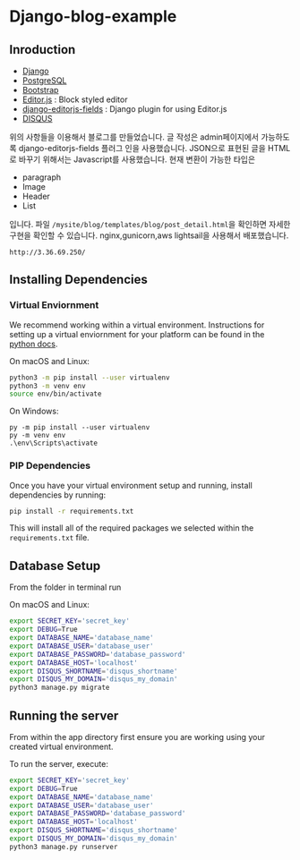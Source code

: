 # Django-blog-example

## Inroduction 

- [Django](https://www.djangoproject.com/)
- [PostgreSQL](https://www.postgresql.org/)
- [Bootstrap](https://getbootstrap.com/)
- [Editor.js](https://editorjs.io/) : Block styled editor
- [django-editorjs-fields](https://github.com/2ik/django-editorjs-fields) : Django plugin for using Editor.js
- [DISQUS](https://disqus.com/)

위의 사항들을 이용해서 블로그를 만들었습니다. 글 작성은 admin페이지에서 가능하도록 django-editorjs-fields 플러그 인을 사용했습니다. JSON으로 표현된 글을 HTML로 바꾸기 위해서는 Javascript를 사용했습니다. 현재 변환이 가능한 타입은 

- paragraph
- Image
- Header
- List

입니다. 파일 `/mysite/blog/templates/blog/post_detail.html`을 확인하면 자세한 구현을 확인할 수 있습니다. nginx,gunicorn,aws lightsail을 사용해서 배포했습니다.

```
http://3.36.69.250/
```

## Installing Dependencies

### Virtual Enviornment

We recommend working within a virtual environment. Instructions for setting up a virtual enviornment for your platform can be found in the [python docs](https://packaging.python.org/guides/installing-using-pip-and-virtual-environments/).

On macOS and Linux:

```bash
python3 -m pip install --user virtualenv
python3 -m venv env
source env/bin/activate
```

On Windows:

```
py -m pip install --user virtualenv
py -m venv env
.\env\Scripts\activate
```

### PIP Dependencies

Once you have your virtual environment setup and running, install dependencies by running:

```bash
pip install -r requirements.txt
```

This will install all of the required packages we selected within the `requirements.txt` file.

## Database Setup

From the folder in terminal run

On macOS and Linux:

```bash
export SECRET_KEY='secret_key'
export DEBUG=True
export DATABASE_NAME='database_name'
export DATABASE_USER='database_user'
export DATABASE_PASSWORD='database_password'
export DATABASE_HOST='localhost'
export DISQUS_SHORTNAME='disqus_shortname'
export DISQUS_MY_DOMAIN='disqus_my_domain'
python3 manage.py migrate
```

## Running the server

From within the app directory first ensure you are working using your created virtual environment.

To run the server, execute:

```bash
export SECRET_KEY='secret_key'
export DEBUG=True
export DATABASE_NAME='database_name'
export DATABASE_USER='database_user'
export DATABASE_PASSWORD='database_password'
export DATABASE_HOST='localhost'
export DISQUS_SHORTNAME='disqus_shortname'
export DISQUS_MY_DOMAIN='disqus_my_domain'
python3 manage.py runserver
```
